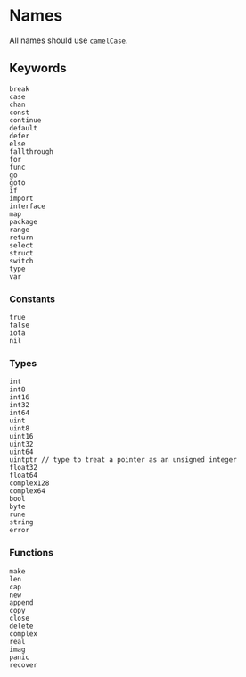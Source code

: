 # Names

All names should use `camelCase`.

## Keywords

```golang
break
case
chan
const
continue
default
defer
else
fallthrough
for
func
go
goto
if
import
interface
map
package
range
return
select
struct
switch
type
var
```

### Constants

```golang
true
false
iota
nil
```

### Types

```golang
int
int8
int16
int32
int64
uint
uint8
uint16
uint32
uint64
uintptr // type to treat a pointer as an unsigned integer
float32
float64
complex128
complex64
bool
byte
rune
string
error
```

### Functions

```golang
make
len
cap
new
append
copy
close
delete
complex
real
imag
panic
recover
```
